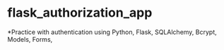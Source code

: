 # flask_authorization_app
*Practice with authentication using Python, Flask, SQLAlchemy, Bcrypt, Models, Forms, 
